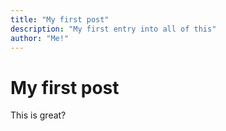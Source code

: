 ```yaml
---
title: "My first post"
description: "My first entry into all of this"
author: "Me!"
---
```


# My first post
This is great?
